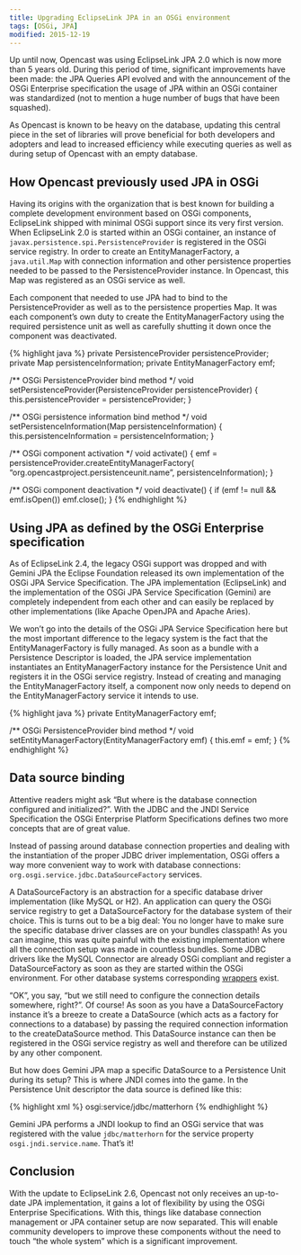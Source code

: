 ```yaml
---
title: Upgrading EclipseLink JPA in an OSGi environment
tags: [OSGi, JPA]
modified: 2015-12-19
---
```


Up until now, Opencast was using EclipseLink JPA 2.0 which is now more than 5 years old. During this period of time, significant improvements have been made: the JPA Queries API evolved and with the announcement of the OSGi Enterprise specification the usage of JPA within an OSGi container was standardized (not to mention a huge number of bugs that have been squashed).

As Opencast is known to be heavy on the database, updating this central piece in the set of libraries will prove beneficial for both developers and adopters and lead to increased efficiency while executing queries as well as during setup of Opencast with an empty database.

## How Opencast previously used JPA in OSGi

Having its origins with the organization that is best known for building a complete development environment based on OSGi components, EclipseLink shipped with minimal OSGi support since its very first version. When EclipseLink 2.0 is started within an OSGi container, an instance of `javax.persistence.spi.PersistenceProvider` is registered in the OSGi service registry. In order to create an EntityManagerFactory, a `java.util.Map` with connection information and other persistence properties needed to be passed to the PersistenceProvider instance. In Opencast, this Map was registered as an OSGi service as well.

Each component that needed to use JPA had to bind to the PersistenceProvider as well as to the persistence properties Map. It was each component’s own duty to create the EntityManagerFactory using the required persistence unit as well as carefully shutting it down once the component was deactivated.

{% highlight java %}
private PersistenceProvider persistenceProvider;
private Map persistenceInformation;
private EntityManagerFactory emf;

/** OSGi PersistenceProvider bind method */
void setPersistenceProvider(PersistenceProvider persistenceProvider) {
  this.persistenceProvider = persistenceProvider;
}

/** OSGi persistence information bind method */
void setPersistenceInformation(Map persistenceInformation) {
  this.persistenceInformation = persistenceInformation;
}

/** OSGi component activation */
void activate() {
  emf = persistenceProvider.createEntityManagerFactory(
      “org.opencastproject.persistenceunit.name”,
      persistenceInformation);
}

/** OSGi component deactivation */
void deactivate() {
  if (emf != null && emf.isOpen())
    emf.close();
}
{% endhighlight %}


## Using JPA as defined by the OSGi Enterprise specification

As of EclipseLink 2.4, the legacy OSGi support was dropped and with Gemini JPA the Eclipse Foundation released its own implementation of the OSGi JPA Service Specification. The JPA implementation (EclipseLink) and the implementation of the OSGi JPA Service Specification (Gemini) are completely independent from each other and can easily be replaced by other implementations (like Apache OpenJPA and Apache Aries).

We won’t go into the details of the OSGi JPA Service Specification here but the most important difference to the legacy system is the fact that the EntityManagerFactory is fully managed. As soon as a bundle with a Persistence Descriptor is loaded, the JPA service implementation instantiates an EntityManagerFactory instance for the Persistence Unit and registers it in the OSGi service registry. Instead of creating and managing the EntityManagerFactory itself, a component now only needs to depend on the EntityManagerFactory service it intends to use.

{% highlight java %}
private EntityManagerFactory emf;

/** OSGi PersistenceProvider bind method */
void setEntityManagerFactory(EntityManagerFactory emf) {
  this.emf = emf;
}
{% endhighlight %}

## Data source binding

Attentive readers might ask “But where is the database connection configured and initialized?”. With the JDBC and the JNDI Service Specification the OSGi Enterprise Platform Specifications defines two more concepts that are of great value.

Instead of passing around database connection properties and dealing with the instantiation of the proper JDBC driver implementation, OSGi offers a way more convenient way to work with database connections: `org.osgi.service.jdbc.DataSourceFactory` services.

A DataSourceFactory is an abstraction for a specific database driver implementation (like MySQL or H2). An application can query the OSGi service registry to get a DataSourceFactory for the database system of their choice. This is turns out to be a big deal: You no longer have to make sure the specific database driver classes are on your bundles classpath! As you can imagine, this was quite painful with the existing implementation where all the connection setup was made in countless bundles.
Some JDBC drivers like the MySQL Connector are already OSGi compliant and register a DataSourceFactory as soon as they are started within the OSGi environment. For other database systems corresponding [wrappers](http://wiki.eclipse.org/Gemini/DBAccess) exist.

“OK”, you say, “but we still need to configure the connection details somewhere, right?”. Of course! As soon as you have a DataSourceFactory instance it’s a breeze to create a DataSource (which acts as a factory for connections to a database) by passing the required connection information to the createDataSource method. This DataSource instance can then be registered in the OSGi service registry as well and therefore can be utilized by any other component.

But how does Gemini JPA map a specific DataSource to a Persistence Unit during its setup? This is where JNDI comes into the game. In the Persistence Unit descriptor the data source is defined like this:

{% highlight xml %}
  <non-jta-data-source>osgi:service/jdbc/matterhorn</non-jta-data-source>
{% endhighlight %}

Gemini JPA performs a JNDI lookup to find an OSGi service that was registered with the value `jdbc/matterhorn` for the service property `osgi.jndi.service.name`. That’s it!


## Conclusion

With the update to EclipseLink 2.6, Opencast not only receives an up-to-date JPA implementation, it gains a lot of flexibility by using the OSGi Enterprise Specifications. With this, things like database connection management or JPA container setup are now separated. This will enable community developers to improve these components without the need to touch “the whole system” which is a significant improvement.

